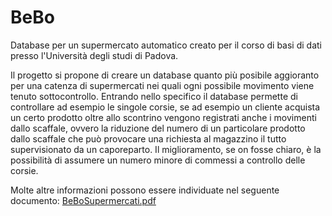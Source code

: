 # BeBo
Database per un supermercato automatico creato per il corso di basi di dati presso l'Università degli studi di Padova.

Il progetto si propone di creare un database quanto più posibile aggioranto per una catenza di supermercati nei quali ogni possibile movimento viene tenuto sottocontrollo. Entrando nello specifico il database permette di controllare ad esempio le singole corsie, se ad esempio un cliente acquista un certo prodotto oltre allo scontrino vengono registrati anche i movimenti dallo scaffale, ovvero la riduzione  del numero di un particolare prodotto dallo scaffale che può provocare una richiesta al magazzino il tutto supervisionato da un caporeparto. Il miglioramento, se on fosse chiaro, è la possibilità di assumere un numero minore di commessi a controllo delle corsie.

Molte altre informazioni possono essere individuate nel seguente documento: <a href="">BeBoSupermercati.pdf</a>
